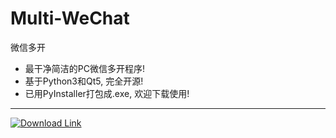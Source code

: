 # Multi-WeChat
微信多开
- 最干净简洁的PC微信多开程序!
- 基于Python3和Qt5, 完全开源!
- 已用PyInstaller打包成.exe, 欢迎下载使用!
---
[![Download Link](https://img.shields.io/badge/V1.0-点击下载-green)](https://github.com/FiresJoeng/Multi-WeChat/releases/download/1.0/Multi-WeChat_V1.0.exe)
